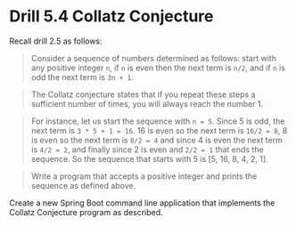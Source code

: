 # Drill 5.4 Collatz Conjecture

Recall drill 2.5 as follows:

> Consider a sequence of numbers determined as follows: start with any positive integer `n`, if `n` is even then the next term is `n/2`, and if `n` is odd the next term is `3n + 1`.  

> The Collatz conjecture states that if you repeat these steps a sufficient number of times, you will always reach the number 1. 

 > For instance, let us start the sequence with `n = 5`. Since 5 is odd, the next term is `3 * 5 + 1 = 16`. 16 is even so the next term is `16/2 = 8`, 8 is even so the next term is `8/2 = 4` and since 4 is even the next term is `4/2 = 2`, and finally since 2 is even and `2/2 = 1` that ends the sequence. So the sequence that starts with 5 is [5, 16, 8, 4, 2, 1].

 > Write a program that accepts a positive integer and prints the sequence as defined above.

 Create a new Spring Boot command line application that implements the Collatz Conjecture program as described.